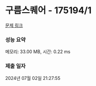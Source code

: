 # 구름스퀘어 - 175194/1 

[문제 링크](https://level.goorm.io/exam/175194/%EA%B5%AC%EB%A6%84-%EC%8A%A4%ED%80%98%EC%96%B4/quiz/1) 

### 성능 요약

메모리: 33.00 MB, 시간: 0.22 ms

### 제출 일자

2024년 07월 02일 21:27:55

